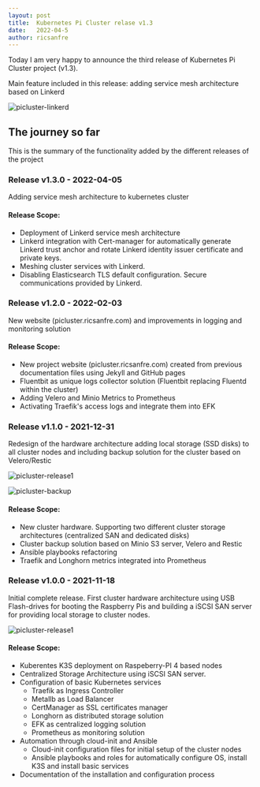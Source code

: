 ```yaml
---
layout: post
title:  Kubernetes Pi Cluster relase v1.3
date:   2022-04-5
author: ricsanfre
---
```


Today I am very happy to announce the third release of Kubernetes Pi Cluster project (v1.3). 

Main feature included in this release: adding service mesh architecture based on Linkerd


![picluster-linkerd](/assets/img/linkerd-architecture.png)


## The journey so far

This is the summary of the functionality added by the different releases of the project

### Release v1.3.0 - 2022-04-05

Adding service mesh architecture to kubernetes cluster

#### Release Scope:

  - Deployment of Linkerd service mesh architecture
  - Linkerd integration with Cert-manager for automatically generate Linkerd trust anchor and rotate Linkerd identity issuer certificate and private keys.
  - Meshing cluster services with Linkerd.
  - Disabling Elasticsearch TLS default configuration. Secure communications provided by Linkerd.

### Release v1.2.0 - 2022-02-03

New website (picluster.ricsanfre.com) and improvements in logging and monitoring solution

#### Release Scope:

  - New project website (picluster.ricsanfre.com) created from previous documentation files using Jekyll and GitHub pages
  - Fluentbit as unique logs collector solution (Fluentbit replacing Fluentd within the cluster)
  - Adding Velero and Minio Metrics to Prometheus
  - Activating Traefik's access logs and integrate them into EFK

### Release v1.1.0 - 2021-12-31

Redesign of the hardware architecture adding local storage (SSD disks) to all cluster nodes and including backup solution for the cluster based on Velero/Restic


![picluster-release1](/assets/img/pi-cluster-2.0.png)


![picluster-backup](/assets/img/pi-cluster-backup-architecture.png)


#### Release Scope:

  - New cluster hardware. Supporting two different cluster storage architectures (centralized SAN and dedicated disks)
  - Cluster backup solution based on Minio S3 server, Velero and Restic
  - Ansible playbooks refactoring
  - Traefik and Longhorn metrics integrated into Prometheus

### Release v1.0.0 - 2021-11-18
  
Initial complete release. First cluster hardware architecture using USB Flash-drives for booting the Raspberry Pis and building a iSCSI SAN server for providing local storage to cluster nodes.

![picluster-release1](/assets/img/pi-cluster.png)


#### Release Scope:

- Kuberentes K3S deployment on Raspeberry-PI 4 based nodes
- Centralized Storage Architecture using iSCSI SAN server.
- Configuration of basic Kubernetes services
  - Traefik as Ingress Controller
  - Metallb as Load Balancer
  - CertManager as SSL certificates manager
  - Longhorn as distributed storage solution
  - EFK as centralized logging solution
  - Prometheus as monitoring solution
- Automation through cloud-init and Ansible
  - Cloud-init configuration files for initial setup of the cluster nodes
  - Ansible playbooks and roles for automatically configure OS, install K3S and install basic services
- Documentation of the installation and configuration process

